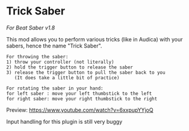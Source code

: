 # Trick Saber
*For Beat Saber v1.8*

This mod allows you to perform various tricks (like in Audica) with your sabers,
hence the name "Trick Saber".

```
For throwing the saber:
1) throw your controller (not literally)
2) hold the trigger button to release the saber
3) release the trigger button to pull the saber back to you
   (It does take a little bit of practice)

For rotating the saber in your hand:
for left saber : move your left thumbstick to the left
for right saber: move your right thumbstick to the right
```

Preview: https://www.youtube.com/watch?v=6xxpupYYjoQ

Input handling for this plugin is still very buggy
